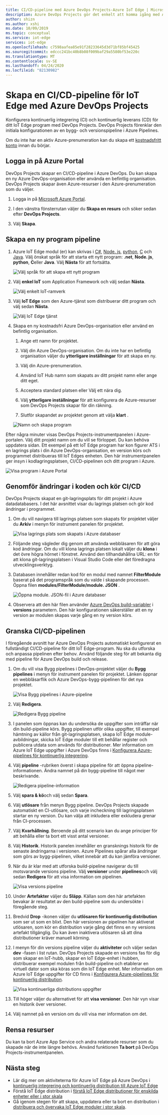 ```yaml
---
title: CI/CD-pipeline med Azure DevOps Projects-Azure IoT Edge | Microsoft Docs
description: Azure DevOps Projects gör det enkelt att komma igång med Azure. Det hjälper dig att starta en Azure IoT Edge app som du väljer i några enkla steg.
author: shizn
ms.author: xshi
ms.date: 10/09/2019
ms.topic: conceptual
ms.service: iot-edge
services: iot-edge
ms.openlocfilehash: c7598aafea85e91f28233645d3d71bf85bf45425
ms.sourcegitcommit: edccc241bc40b8b08f009baf29a5580bf53e220c
ms.translationtype: MT
ms.contentlocale: sv-SE
ms.lasthandoff: 04/24/2020
ms.locfileid: "82130982"
---
```

# <a name="create-a-cicd-pipeline-for-iot-edge-with-azure-devops-projects"></a>Skapa en CI/CD-pipeline för IoT Edge med Azure DevOps Projects

Konfigurera kontinuerlig integrering (CI) och kontinuerlig leverans (CD) för ditt IoT Edge program med DevOps Projects. DevOps Projects förenklar den initiala konfigurationen av en bygg- och versionspipeline i Azure Pipelines.

Om du inte har en aktiv Azure-prenumeration kan du skapa ett [kostnadsfritt konto](https://azure.microsoft.com/free) innan du börjar.

## <a name="sign-in-to-the-azure-portal"></a>Logga in på Azure Portal

DevOps Projects skapar en CI/CD-pipeline i Azure DevOps. Du kan skapa en ny Azure DevOps-organisation eller använda en befintlig organisation. DevOps Projects skapar även Azure-resurser i den Azure-prenumeration som du väljer.

1. Logga in på [Microsoft Azure Portal](https://portal.azure.com).

1. I den vänstra fönsterrutan väljer du **Skapa en resurs** och söker sedan efter **DevOps Projects**.  

1. Välj **Skapa**.

## <a name="create-a-new-application-pipeline"></a>Skapa en ny program pipeline

1. Azure IoT Edge modul (er) kan skrivas i [C#](tutorial-csharp-module.md), [Node. js](tutorial-node-module.md), [python](tutorial-python-module.md), [C](tutorial-c-module.md) och [Java](tutorial-java-module.md). Välj önskat språk för att starta ett nytt program: **.net**, **Node. js**, **python**, **C**eller **Java**. Välj **Nästa** för att fortsätta.

   ![Välj språk för att skapa ett nytt program](./media/how-to-devops-project/select-language.png)

2. Välj **enkel IoT** som Application Framework och välj sedan **Nästa**.

   ![Välj enkelt IoT-ramverk](media/how-to-devops-project/select-iot.png)

3. Välj **IoT Edge** som den Azure-tjänst som distribuerar ditt program och välj sedan **Nästa**.

   ![Välj IoT Edge tjänst](media/how-to-devops-project/select-iot-edge.png)

4. Skapa en ny kostnadsfri Azure DevOps-organisation eller använd en befintlig organisation.

   1. Ange ett namn för projektet.

   2. Välj din Azure DevOps-organisation. Om du inte har en befintlig organisation väljer du **ytterligare inställningar** för att skapa en ny.

   3. Välj din Azure-prenumeration.

   4. Använd IoT Hub namn som skapats av ditt projekt namn eller ange ditt eget.

   5. Acceptera standard platsen eller Välj ett nära dig.

   6. Välj **ytterligare inställningar** för att konfigurera de Azure-resurser som DevOps Projects skapar för din räkning.

   7. Slutför skapandet av projektet genom att välja **klart** .

   ![Namn och skapa program](media/how-to-devops-project/select-devops.png)

Efter några minuter visas DevOps Projects-instrumentpanelen i Azure-portalen. Välj ditt projekt namn om du vill se förloppet. Du kan behöva uppdatera sidan. Ett exempel på ett IoT Edge program har kon figurer ATS i en lagrings plats i din Azure DevOps-organisation, en version körs och programmet distribueras till IoT Edges enheten. Den här instrumentpanelen ger insyn i kodlagringsplatsen, CI/CD-pipelinen och ditt program i Azure.

   ![Visa program i Azure Portal](./media/how-to-devops-project/devops-portal.png)

## <a name="commit-code-changes-and-execute-cicd"></a>Genomför ändringar i koden och kör CI/CD

DevOps Projects skapat en git-lagringsplats för ditt projekt i Azure datadatabasers. I det här avsnittet visar du lagrings platsen och gör kod ändringar i programmet.

1. Om du vill navigera till lagrings platsen som skapats för projektet väljer du **Arkiv** i menyn för instrument panelen för projektet.  

   ![Visa lagrings plats som skapats i Azure databaser](./media/how-to-devops-project/view-repositories.png)

2. Följande steg vägleder dig genom att använda webbläsaren för att göra kod ändringar. Om du vill klona lagrings platsen lokalt väljer du **klona** i det övre högra hörnet i fönstret. Använd den tillhandahållna URL: en för att klona git-lagringsplatsen i Visual Studio Code eller det föredragna utvecklingsverktyg.

3. Databasen innehåller redan kod för en modul med namnet **FilterModule** baserat på det programspråk som du valde i skapande processen. Öppna filen **modules/FilterModule/module. JSON** .

   ![Öppna module. JSON-fil i Azure databaser](./media/how-to-devops-project/open-module-json.png)

4. Observera att den här filen använder [Azure DevOps build-variabler](https://docs.microsoft.com/azure/devops/pipelines/build/variables?view=vsts#build-variables) i **versions** parametern. Den här konfigurationen säkerställer att en ny version av modulen skapas varje gång en ny version körs.

## <a name="examine-the-cicd-pipeline"></a>Granska CI/CD-pipelinen

I föregående avsnitt har Azure DevOps Projects automatiskt konfigurerat en fullständigt CI/CD-pipeline för ditt IoT Edge-program. Nu ska du utforska och anpassa pipelinen efter behov. Använd följande steg för att bekanta dig med pipeline för Azure DevOps build och release.

1. Om du vill visa Bygg pipelines i DevOps-projektet väljer du **Bygg pipelines** i menyn för instrument panelen för projektet. Länken öppnar en webbläsarflik och Azure DevOps-bygg-pipelinen för det nya projektet.

   ![Visa Bygg pipelines i Azure-pipeline](./media/how-to-devops-project/view-build-pipelines.png)

2. Välj **Redigera**.

    ![Redigera Bygg pipeline](media/how-to-devops-project/click-edit-button.png)

3. I panelen som öppnas kan du undersöka de uppgifter som inträffar när din build-pipeline körs. Bygg pipelinen utför olika uppgifter, till exempel hämtning av källor från git-lagringsplatsen, skapa IoT Edge module-avbildningar, skicka IoT Edge moduler till ett behållar register och publicera utdata som används för distributioner. Mer information om Azure IoT Edge uppgifter i Azure DevOps finns i [Konfigurera Azure-pipelines för kontinuerlig integrering](how-to-ci-cd.md#configure-continuous-integration).

4. Välj **pipeline** -rubriken överst i skapa pipeline för att öppna pipeline-informationen. Ändra namnet på din bygg-pipeline till något mer beskrivande.

   ![Redigera pipeline-information](./media/how-to-devops-project/edit-build-pipeline.png)

5. Välj **spara & kö**och välj sedan **Spara**.

6. Välj **utlösare** från menyn Bygg pipeline. DevOps Projects skapade automatiskt en CI-utlösare, och varje incheckning till lagringsplatsen startar en ny version.  Du kan välja att inkludera eller exkludera grenar från CI-processen.

7. Välj **Kvarhållning**. Beroende på ditt scenario kan du ange principer för att behålla eller ta bort ett visst antal versioner.

8. Välj **Historik**. Historik panelen innehåller en gransknings historik för de senaste ändringarna i versionen. Azure Pipelines spårar alla ändringar som görs av bygg-pipelinen, vilket innebär att du kan jämföra versioner.

9. När du är klar med att utforska build-pipeline navigerar du till motsvarande versions pipeline. Välj **versioner** under **pipelines**och välj sedan **Redigera** för att visa information om pipelinen.

    ![Visa versions pipeline](media/how-to-devops-project/release-pipeline.png)

10. Under **Artefakter** väljer du **Släpp**. Källan som den här artefakten bevakar är resultatet av den build-pipeline som du undersökte i föregående steg.

11. Bredvid **Drop** -ikonen väljer du **utlösaren för kontinuerlig distribution** som ser ut som en blixt. Den här versionen av pipelinen har aktiverat utlösaren, som kör en distribution varje gång det finns en ny versions artefakt tillgänglig. Du kan även inaktivera utlösaren så att dina distributioner kräver manuell körning.  

12. I menyn för din versions pipeline väljer du **aktiviteter** och väljer sedan **dev** -fasen i list rutan. DevOps Projects skapade en versions fas för dig som skapar en IoT-hubb, skapar en IoT Edge-enhet i hubben, distribuerar exempel modulen från build-pipeline och etablerar en virtuell dator som ska köras som din IoT Edge enhet. Mer information om Azure IoT Edge uppgifter för CD finns i [Konfigurera Azure-pipelines för kontinuerlig distribution](how-to-ci-cd.md#configure-continuous-deployment).

    ![Visa kontinuerliga distributions uppgifter](media/how-to-devops-project/dev-release.png)

13. Till höger väljer du alternativet för att **visa versioner**. Den här vyn visar en historik över versioner.

14. Välj namnet på en version om du vill visa mer information om det.

## <a name="clean-up-resources"></a>Rensa resurser

Du kan ta bort Azure App Service och andra relaterade resurser som du skapade när de inte längre behövs. Använd funktionen **Ta bort** på DevOps Projects-instrumentpanelen.

## <a name="next-steps"></a>Nästa steg

* Lär dig mer om aktiviteterna för Azure IoT Edge på Azure DevOps i [kontinuerlig integrering och kontinuerlig distribution till Azure IoT Edge](how-to-ci-cd.md)
* Förstå IoT Edge distribution i [förstå IoT Edge distributioner för enskilda enheter eller i stor skala](module-deployment-monitoring.md)
* Gå igenom stegen för att skapa, uppdatera eller ta bort en distribution i [distribuera och övervaka IoT Edge moduler i stor skala](how-to-deploy-at-scale.md).
